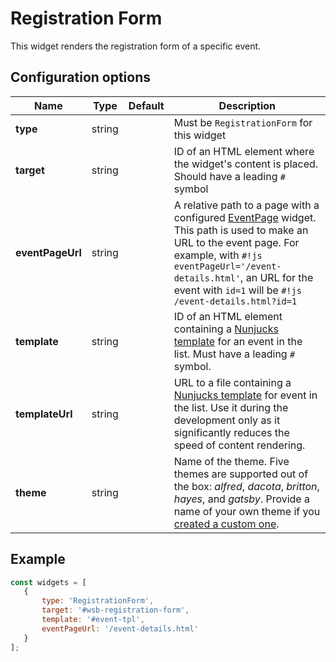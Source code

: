 # Registration Form

This widget renders the registration form of a specific event.

## Configuration options

| Name | Type | Default | Description |
|------|------|---------|-------------|
| **type** | string | | Must be `RegistrationForm` for this widget |
| **target** | string | | ID of an HTML element where the widget's content is placed. Should have a leading `#` symbol |
| **eventPageUrl** | string | | A relative path to a page with a configured [EventPage](event-page.md) widget. This path is used to make an URL to the event page. For example, with `#!js eventPageUrl='/event-details.html'`, an URL for the event with `id=1` will be `#!js /event-details.html?id=1`
| **template** | string || ID of an HTML element containing a [Nunjucks template](https://mozilla.github.io/nunjucks/) for an event in the list. Must have a leading `#` symbol. |
| **templateUrl** | string || URL to a file containing a [Nunjucks template](https://mozilla.github.io/nunjucks/) for event in the list. Use it during the development only as it significantly reduces the speed of content rendering. |
| **theme** | string || Name of the theme. Five themes are supported out of the box: *alfred*, *dacota*, *britton*, *hayes*, and *gatsby*. Provide a name of your own theme if you [created a custom one](/themes/custom-theme.md). |

## Example

```javascript
const widgets = [
   {
       type: 'RegistrationForm',
       target: '#wsb-registration-form',
       template: '#event-tpl',
       eventPageUrl: '/event-details.html'
   }
];
```
